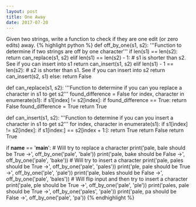 ```yaml
---
layout: post
title: One Away
date: 2017-07-20
---
```

Given two strings, write a function to check if they are one edit (or zero edits) away.
{% highlight python %}
def off_by_one(s1, s2):
    '''Function to determine if two strings are off by one character'''
    if len(s1) == len(s2):
        return can_replace(s1, s2)
    elif len(s1) == len(s2) - 1:
        # s1 is shorter than s2. See if you can insert into s1
        return can_insert(s1, s2)
    elif len(s1) - 1 == len(s2):
        # s2 is shorter than s1. See if you can insert into s2
        return can_insert(s2, s1)
    else:
        return False
 
def can_replace(s1, s2):
    '''Function to determine if you can you replace a character in s1 to get s2'''
    found_difference = False
    for index, character in enumerate(s1):
        if s1[index] != s2[index]:
            if found_difference == True:
                return False
            found_difference = True
    return True
 
 
def can_insert(s1, s2):
    '''Function to determine if you can you insert a character in s1 to get s2'''
    for index, character in enumerate(s1):
        if s1[index] != s2[index]:
            if s1[index:] == s2[index + 1:]:
                return True
            return False
    return True
 
if __name__ == '__main__':
    # Will try to replace a character
    print('pale, bale should be True ->', off_by_one('pale', 'bale'))
    print('pale, bake should be False ->', off_by_one('pale', 'bake'))
    # Will try to insert a character
    print('pale, pales should be True ->', off_by_one('pale', 'pales'))
    print('ple, pale should be True ->', off_by_one('ple', 'pale'))
    print('pale, bales should be False ->', off_by_one('pale', 'bales'))
    # Will flip input and then try to insert a character
    print('pale, ple should be True ->', off_by_one('pale', 'ple'))
    print('pales, pale should be True ->', off_by_one('pales', 'pale'))
    print('pale, pa should be False ->', off_by_one('pale', 'pa'))
{% endhighlight %}